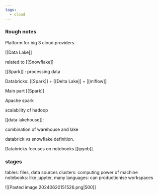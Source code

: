 ```yaml
---
tags:
  - cloud
---
```

### Rough notes

Platform for big 3 cloud providers.

[[Data Lake]]

related to [[Snowflake]]

[[Spark]] : processing data

Databricks: [[Spark]] + [[Delta Lake]] + [[mlflow]]

Main part [[Spark]]

Apache spark

scalability of hadoop

[[data lakehouse]]:

combination of warehouse and lake

databrick vs snowflake definition. 

Databricks focuses on notebooks [[ipynb]]. 
### stages


tables: files, data sources
clusters: computing power of machine
notebooks: like jupyter, many languages: can productionise
workspaces 

![[Pasted image 20240620151526.png|500]]



